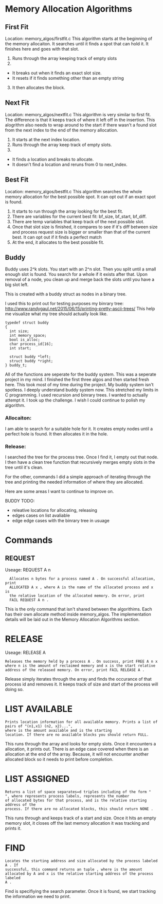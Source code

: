 # Memory Allocation Algorithms

## First Fit
Location: memory_algos/firstfit.c
This algorithm starts at the beginning of the memory allocaiton. It searches until it finds a spot that can hold it. 
It finishes here and goes with that slot.

1) Runs through the array keeping track of empty slots
2) 
  - It breaks out when it finds an exact slot size. 
  - It resets if it finds something other than an empty string
3) It then allocates the block.

## Next Fit
Location: memory_algos/nextfit.c
This algorithm is very similar to first fit. The difference is that it keeps track of where it left off in the insertion. 
This alogrithm also needs to wrap around to the start if there wasn't a found slot from the next index to the end of the memory allocation.

1) It starts at the next index location.
2) Runs through the array keep track of empty slots. 
3)
  - It finds a location and breaks to allocate.
  - It doesn't find a location and reruns from 0 to next_index.

## Best Fit
Location: memory_algos/bestfit.c
This algorithm searches the whole memory allocation for the best possible spot. It can opt out if an exact spot is found. 

1) It starts to run through the array looking for the best fit.
2) There are variables for the current best fit: bf_size, bf_start, bf_diff.
3) There are temp variables that keep track of the next possible slot. 
4) Once that slot size is finished, it compares to see if it's diff between size and process request size is bigger or smaller than that 
   of the current best. It can opt out if it finds a perfect match
5) At the end, it allocates to the best possible fit.

## Buddy

Buddy uses 2^k slots. You start with an 2^n slot. Then you split until a small enough slot is found. You search for a whole if it exists after that. Upon removal of a node, you clean up and merge back the slots until you have a big slot left. 

This is created with a buddy struct as nodes in a binary tree. 

I used this to print out for testing purposes my binrary tree: http://www.randygaul.net/2015/06/15/printing-pretty-ascii-trees/
This help me visualize what my tree should actually look like. 

```
typedef struct buddy
{
  int size;
  int memory_space;
  bool is_alloc;
  char process_id[16];
  int start;

  struct buddy *left;
  struct buddy *right;
} buddy_t;
```

All of the functions are seperate for the buddy system. This was a seperate project in my mind. I finished the first three algos and then started fresh here. This took most of my time during the project. My buddy system isn't spotless. I deeply understand buddy system now. This stretched my limits in C programming. I used recursion and binrary trees. I wanted to actually attempt it. I took up the challenge. I wish I could continue to polish my algorithm. 

### Allocaiton:
I am able to search for a suitable hole for it. It creates empty nodes until a perfect hole is found. It then allocates it in the hole. 

### Release:
I searched the tree for the process tree. Once I find it, I empty out that node. I then have a clean tree function that recursively merges empty slots in the tree until it's clean. 

For the other, commands I did a simple approach of iterating through the tree and printing the needed information of where they are allocated. 

Here are some areas I want to continue to improve on. 

BUDDY TODO: 
  - releative locations for allocating, releasing
  - edges cases on list avaliable
  - edge edge cases with the binrary tree in usuage

# Commands

## REQUEST 
Useage: REQUEST A n
```
  Allocates n bytes for a process named A . On successful allocation, print
  ALLOCATED A x , where A is the name of the allocated process and x is
  the relative location of the allocated memory. On error, print
  FAIL REQUEST A n .
```

This is the only command that isn't shared between the algorithims. Each has their own allocate method inside memory_algos. 
The implementation details will be laid out in the Memory Allocation Algorithms section.


# RELEASE
Useage: RELEASE A
```
Releases the memory held by a process A . On success, print FREE A n x
where n is the amount of reclaimed memory and x is the start relative
address of the released memory. On error, print FAIL RELEASE A .
```

Release simply iterates through the array and finds the occurance of that process id and removes it. It keeps track of size and start of the process will doing so.

# LIST AVAILABLE
```
Prints location information for all available memory. Prints a list of pairs of "(n1,x1) (n2, x2)...", 
where is the amount available and is the starting
location. If there are no available blocks you should return FULL.
```

This runs through the array and looks for empty slots. Once it encounters a allocation, it prints out. There is an edge case covered when there is an allocation at the end of the array. Because, it will not encounter another allocated block so it needs to print before completion.

# LIST ASSIGNED
```
Returns a list of space separates=d triples including of the form "
", where represents process labels, represents the number
of allocated bytes for that process, and is the relative starting address of the
process. If there are no allocated blocks, this should return NONE .
```

This runs through and keeps track of a start and size. Once it hits an empty memory slot, it closes off the last memory allocation it was tracking and prints it.

# FIND
```
Locates the starting address and size allocated by the process labeled A . If
successful, this command returns an tuple , where is the amount
allocated by A and x is the relative starting address of the process labeled
A .
```

Find is specifiying the search parameter. Once it is found, we start tracking the information we need to print. 